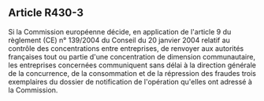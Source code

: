 Article R430-3
----
Si la Commission européenne décide, en application de l'article 9 du règlement
(CE) n° 139/2004 du Conseil du 20 janvier 2004 relatif au contrôle des
concentrations entre entreprises, de renvoyer aux autorités françaises tout ou
partie d'une concentration de dimension communautaire, les entreprises
concernées communiquent sans délai à la direction générale de la concurrence, de
la consommation et de la répression des fraudes trois exemplaires du dossier de
notification de l'opération qu'elles ont adressé à la Commission.
